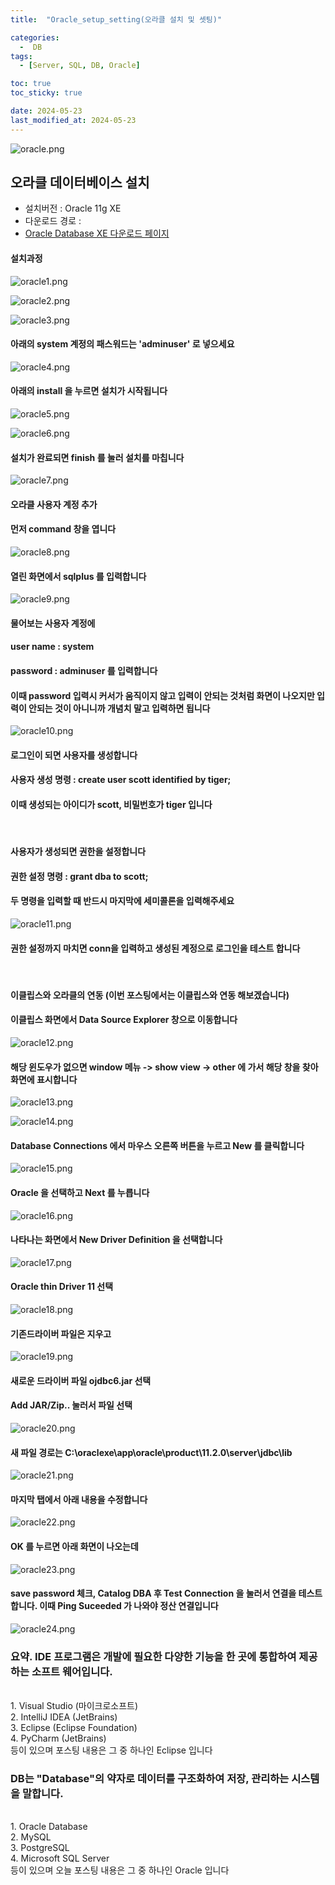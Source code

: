 ```yaml
---
title:  "Oracle_setup_setting(오라클 설치 및 셋팅)"

categories:
  -  DB
tags:
  - [Server, SQL, DB, Oracle]

toc: true
toc_sticky: true

date: 2024-05-23
last_modified_at: 2024-05-23
---
```


![oracle.png](..%2Fassets%2Fimg%2Foracle.png)

## 오라클 데이터베이스 설치
- 설치버전 : Oracle 11g XE
- 다운로드 경로 :
- [Oracle Database XE 다운로드 페이지](https://www.oracle.com/database/technologies/xe-prior-release-downloads.html)

#### 설치과정

![oracle1.png](..%2Fassets%2Fimg%2Foracle1.png)

![oracle2.png](..%2Fassets%2Fimg%2Foracle2.png)

![oracle3.png](..%2Fassets%2Fimg%2Foracle3.png)

#### 아래의 system 계정의 패스워드는 'adminuser' 로 넣으세요

![oracle4.png](..%2Fassets%2Fimg%2Foracle4.png)

#### 아래의 install 을 누르면 설치가 시작됩니다

![oracle5.png](..%2Fassets%2Fimg%2Foracle5.png)

![oracle6.png](..%2Fassets%2Fimg%2Foracle6.png)

#### 설치가 완료되면 finish 를 눌러 설치를 마칩니다

![oracle7.png](..%2Fassets%2Fimg%2Foracle7.png)

#### 오라클 사용자 계정 추가
#### 먼저 command 창을 엽니다

![oracle8.png](..%2Fassets%2Fimg%2Foracle8.png)

#### 열린 화면에서 sqlplus 를 입력합니다

![oracle9.png](..%2Fassets%2Fimg%2Foracle9.png)

#### 물어보는 사용자 계정에
#### user name : system
#### password : adminuser 를 입력합니다
#### 이때 password 입력시 커서가 움직이지 않고 입력이 안되는 것처럼 화면이 나오지만 입력이 안되는 것이 아니니까 개념치 말고 입력하면 됩니다

![oracle10.png](..%2Fassets%2Fimg%2Foracle10.png)

#### 로그인이 되면 사용자를 생성합니다
#### 사용자 생성 명령 : create user scott identified by tiger;
#### 이때 생성되는 아이디가 scott,  비밀번호가 tiger 입니다
<br>

#### 사용자가 생성되면 권한을 설정합니다
#### 권한 설정 명령 : grant dba to scott;

#### 두 명령을 입력할 때 반드시 마지막에 세미콜론을 입력해주세요

![oracle11.png](..%2Fassets%2Fimg%2Foracle11.png)

#### 권한 설정까지 마치면 conn을 입력하고 생성된 계정으로 로그인을 테스트 합니다
<br>

#### 이클립스와 오라클의 연동 (이번 포스팅에서는 이클립스와 연동 해보겠습니다)
#### 이클립스 화면에서 Data Source Explorer 창으로 이동합니다

![oracle12.png](..%2Fassets%2Fimg%2Foracle12.png)

#### 해당 윈도우가 없으면 window 메뉴 -> show view -> other 에 가서 해당 창을 찾아 화면에 표시합니다

![oracle13.png](..%2Fassets%2Fimg%2Foracle13.png)

![oracle14.png](..%2Fassets%2Fimg%2Foracle14.png)

#### Database Connections 에서 마우스 오른쪽 버튼을 누르고 New 를 클릭합니다

![oracle15.png](..%2Fassets%2Fimg%2Foracle15.png)

#### Oracle 을 선택하고 Next 를 누릅니다

![oracle16.png](..%2Fassets%2Fimg%2Foracle16.png)

#### 나타나는 화면에서 New Driver Definition 을 선택합니다

![oracle17.png](..%2Fassets%2Fimg%2Foracle17.png)

#### Oracle thin Driver 11 선택

![oracle18.png](..%2Fassets%2Fimg%2Foracle18.png)

#### 기존드라이버 파일은 지우고

![oracle19.png](..%2Fassets%2Fimg%2Foracle19.png)

#### 새로운 드라이버 파일 ojdbc6.jar 선택
####  Add JAR/Zip.. 눌러서 파일 선택

![oracle20.png](..%2Fassets%2Fimg%2Foracle20.png)

#### 새 파일 경로는 C:\oraclexe\app\oracle\product\11.2.0\server\jdbc\lib

![oracle21.png](..%2Fassets%2Fimg%2Foracle21.png)

#### 마지막 탭에서 아래 내용을 수정합니다

![oracle22.png](..%2Fassets%2Fimg%2Foracle22.png)

#### OK 를 누르면 아래 화면이 나오는데

![oracle23.png](..%2Fassets%2Fimg%2Foracle23.png)

#### save password 체크, Catalog DBA 후 Test Connection 을 눌러서 연결을 테스트 합니다. 이때 Ping Suceeded 가 나와야 정산 연결입니다

![oracle24.png](..%2Fassets%2Fimg%2Foracle24.png)

### 요약. IDE 프로그램은 개발에 필요한 다양한 기능을 한 곳에 통합하여 제공하는 소프트 웨어입니다.
<br>
1. Visual Studio (마이크로소프트)<br>
2. IntelliJ IDEA (JetBrains)<br>
3. Eclipse (Eclipse Foundation)<br>
4. PyCharm (JetBrains)<br> 
등이 있으며 포스팅 내용은 그 중 하나인 Eclipse 입니다
<br>

### DB는 "Database"의 약자로 데이터를 구조화하여 저장, 관리하는 시스템을 말합니다.
<br>
1. Oracle Database<br>
2. MySQL<br>
3. PostgreSQL<br>
4. Microsoft SQL Server<br>
등이 있으며 오늘 포스팅 내용은 그 중 하나인 Oracle 입니다


